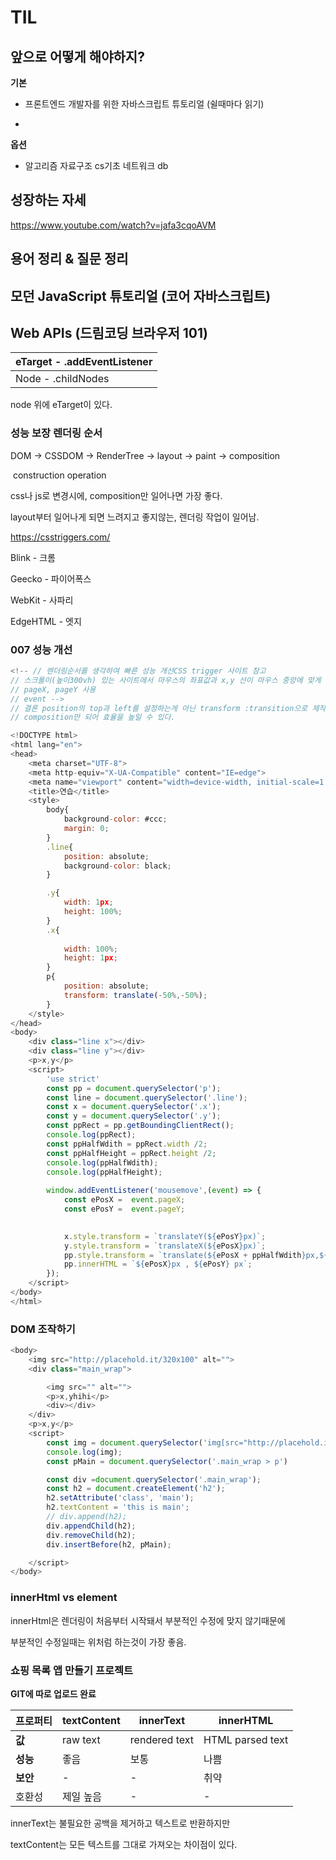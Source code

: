 # TIL

## 앞으로 어떻게 해야하지?

**기본**


+ 프론트엔드 개발자를 위한 자바스크립트 튜토리얼 (쉴때마다 읽기)

+ [모던 JavaScript 튜토리얼 (기본) ]: https://ko.javascript.info/

**옵션**

+ 알고리즘 자료구조 cs기초 네트워크 db



## 성장하는 자세

https://www.youtube.com/watch?v=jafa3cqoAVM




## 용어 정리 & 질문 정리



## 모던 JavaScript 튜토리얼 (코어 자바스크립트)



##  Web APIs (드림코딩 브라우저 101) 

| eTarget  - .addEventListener |
| ---------------------------- |
| Node - .childNodes           |

node 위에 eTarget이 있다.



### 성능 보장 렌더링 순서

DOM -> CSSDOM -> RenderTree -> layout -> paint -> composition

​						construction 							operation

css나 js로 변경시에,  composition만 일어나면 가장 좋다.

layout부터 일어나게 되면 느려지고 좋지않는, 렌더링 작업이 일어남.



https://csstriggers.com/

Blink -  크롬

Geecko - 파이어폭스

WebKit - 사파리

EdgeHTML - 엣지



### 007 성능 개선

```js
<!-- // 렌더링순서를 생각하여 빠른 성능 개선CSS trigger 사이트 참고
// 스크롤이(높이300vh) 있는 사이트에서 마우스의 좌표값과 x,y 선이 마우스 중앙에 맞게 설정.
// pageX, pageY 사용
// event -->
// 결론 position의 top과 left를 설정하는게 아닌 transform :transition으로 제작해야
// composition만 되어 효율을 높일 수 있다.

<!DOCTYPE html>
<html lang="en">
<head>
    <meta charset="UTF-8">
    <meta http-equiv="X-UA-Compatible" content="IE=edge">
    <meta name="viewport" content="width=device-width, initial-scale=1.0">
    <title>연습</title>
    <style>
        body{
            background-color: #ccc;
            margin: 0;
        }
        .line{
            position: absolute;
            background-color: black;
        }

        .y{
            width: 1px;
            height: 100%;
        }
        .x{
            
            width: 100%;
            height: 1px;
        }
        p{
            position: absolute;
            transform: translate(-50%,-50%);
        }
    </style>
</head>
<body>
    <div class="line x"></div>
    <div class="line y"></div>
    <p>x,y</p>
    <script>
        'use strict'
        const pp = document.querySelector('p');
        const line = document.querySelector('.line');
        const x = document.querySelector('.x');
        const y = document.querySelector('.y');
        const ppRect = pp.getBoundingClientRect();
        console.log(ppRect);
        const ppHalfWdith = ppRect.width /2;
        const ppHalfHeight = ppRect.height /2;
        console.log(ppHalfWdith);
        console.log(ppHalfHeight);
        
        window.addEventListener('mousemove',(event) => {
            const ePosX =  event.pageX;
            const ePosY =  event.pageY;

            
            x.style.transform = `translateY(${ePosY}px)`;
            y.style.transform = `translateX(${ePosX}px)`;
            pp.style.transform = `translate(${ePosX + ppHalfWdith}px,${ePosY + ppHalfHeight}px)`;
            pp.innerHTML = `${ePosX}px , ${ePosY} px`;
        });
    </script>
</body>
</html>
```



### DOM 조작하기

```js
<body>
    <img src="http://placehold.it/320x100" alt="">
    <div class="main_wrap">

        <img src="" alt="">
        <p>x,yhihi</p>
        <div></div>
    </div>
    <p>x,y</p>
    <script>
        const img = document.querySelector('img[src="http://placehold.it/320x100"]');
        console.log(img);
        const pMain = document.querySelector('.main_wrap > p')

        const div =document.querySelector('.main_wrap');
        const h2 = document.createElement('h2');
        h2.setAttribute('class', 'main');
        h2.textContent = 'this is main';
        // div.append(h2);
        div.appendChild(h2);
		div.removeChild(h2);
        div.insertBefore(h2, pMain);

    </script>
</body>
```

### innerHtml vs element

innerHtml은 렌더링이 처음부터 시작돼서 부분적인 수정에 맞지 않기때문에

부분적인 수정일때는 위처럼 하는것이 가장 좋음.



### 쇼핑 목록 앱 만들기 프로젝트

**GIT에 따로 업로드 완료**



| 프로퍼티 | textContent | innerText     | innerHTML        |
| -------- | ----------- | ------------- | ---------------- |
| **값**   | raw text    | rendered text | HTML parsed text |
| **성능** | 좋음        | 보통          | 나쁨             |
| **보안** | -           | -             | 취약             |
| 호환성   | 제일 높음   | -             | -                |

innerText는 불필요한 공백을 제거하고 텍스트로 반환하지만

 textContent는 모든 텍스트를 그대로 가져오는 차이점이 있다.